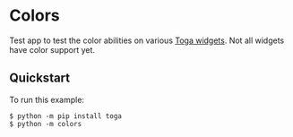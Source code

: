 # Colors

Test app to test the color abilities on various
[Toga widgets](https://toga.beeware.org).
Not all widgets have color support yet.

## Quickstart

To run this example:

```
$ python -m pip install toga
$ python -m colors
```
